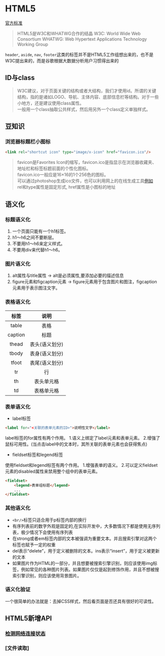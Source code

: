 # HTML5

[官方标准](https://html.spec.whatwg.org/multipage/)

> HTML5是W3C和WHATWG合作的结晶
> W3C: World Wide Web Consortium
> WHATWG: Web Hypertext Applications Technology Working Group

`header`, `aside`, `nav`, `footer`这类的标签并不是HTML5工作组想出来的，也不是W3C提出来的，而是谷歌根据大数据分析用户习惯得出来的

## ID与class

> W3C建议，对于页面关键的结构或者大结构，我们才使用id。所谓的关键结构，指的是诸如LOGO、导航、主体内容、底部信息栏等结构。对于一些小地方，还是建议使用class属性。  
> 一般用一个class抽取公共样式，然后用另外一个class定义单独样式。  

## 豆知识

### 浏览器标题栏小图标

```html
<link rel="shortcut icon" type="image/x-icon" href="favicon.ico"/>
```

> favicon是Favorites Icon的缩写，favicon.ico是指显示在浏览器收藏夹、地址栏和标签标题前面的个性化图标。  
> favicon.ico一般应是16×16的1个256色的图标。  
> 可以通过photoshop生成ico文件，也可以利用网上的在线生成工具[例如](http://www.ico.la/)  
> rel和type属性是固定形式, href属性是小图标的地址

## 语义化

### 标题语义化

1. 一个页面只能有一个h1标签。
2. h1～h6之间不要断层。
3. 不要用h1～h6来定义样式。
4. 不要用div来代替h1～h6。

### 图片语义化

1. alt属性与title属性 -> alt是必须属性,要添加必要的描述信息
2. figure元素和figcaption元素 -> figure元素用于包含图片和图注，figcaption元素用于表示图注文字。

### 表格语义化

|  标签   |      说明      |
| :-----: | :------------: |
|  table  |      表格      |
| caption |      标题      |
|  thead  | 表头(语义划分) |
|  tbody  | 表身(语义划分) |
|  tfoot  | 表尾(语义划分) |
|   tr    |       行       |
|   th    |   表头单元格   |
|   td    |   表格单元格   |

### 表单语义化

* label标签

```html
<label for="<关联的表单元素的ID>">说明性文字</label>
```

label标签的for属性有两个作用。
1.语义上绑定了label元素和表单元素。
2.增强了鼠标可用性。(当点击label中的文本时，其所关联的表单元素也会获得焦点)

* fieldset标签和legend标签

使用fieldset和legend标签有两个作用。
1.增强表单的语义。
2.可以定义fieldset元素的disabled属性来禁用整个组中的表单元素。

```html
<fieldset>
    <legend>表单组标题</legend>
    ...
</fieldset>
```

### 其他语义化

* `<br/>`标签只适合用于p标签内部的换行
* 有序列表前的数字外观是固定的,在实际开发中，大多数情况下都是使用无序列表，极少情况下会使用有序列表
* 在strong或者em标签内部的文本被强调为重要文本。并且搜索引擎对这两个标签也赋予一定的权重
* del表示“delete”，用于定义被删除的文本。ins表示“insert”，用于定义被更新的文本
* 如果图片作为HTML的一部分，并且想要被搜索引擎识别，则应该使用img标签，例如常见的各种图片列表。如果图片仅仅是起到修饰作用，并且不想被搜索引擎识别，则应该使用背景图片。

### 语义化验证

一个很简单的办法就是：去掉CSS样式，然后看页面是否还具有很好的可读性。

## HTML5新增API

### [检测网络连接状态](https://developer.mozilla.org/zh-CN/docs/Web/API/NavigatorOnLine/Online_and_offline_events)

### [文件读取]

